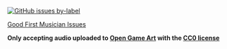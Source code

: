 [![GitHub issues by-label](https://img.shields.io/github/issues/Valks-Games/sankari/musician?color=black)](https://github.com/Valks-Games/sankari/issues?q=is%3Aissue+is%3Aopen+label%3Amusician)

[Good First Musician Issues](https://github.com/Valks-Games/sankari/issues?q=is%3Aissue+is%3Aopen+label%3A%22good+first+issue%22+label%3Amusician)  

**Only accepting audio uploaded to [Open Game Art](https://opengameart.org/) with the [CC0 license](https://creativecommons.org/publicdomain/zero/1.0/)**
